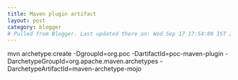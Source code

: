 ```yaml
---
title: Maven plugin artifact
layout: post
category: blogger
# Pulled from Blogger. Last updated there on: Wed Sep 17 17:54:00 IST 2008
---
```

mvn archetype:create -DgroupId=org.poc -DartifactId=poc-maven-plugin -DarchetypeGroupId=org.apache.maven.archetypes -DarchetypeArtifactId=maven-archetype-mojo
